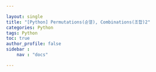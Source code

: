```yaml
---

layout: single
title: "[Python] Permutations(순열), Combinations(조합)2"
categories: Python
tags: Python
toc: true
author_profile: false
sidebar :
    nav : "docs"

---
```


